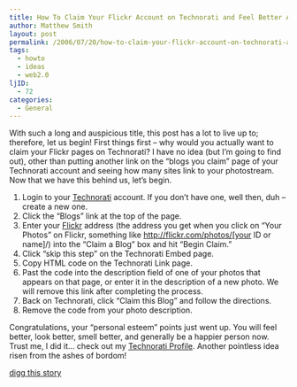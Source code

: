 ```yaml
---
title: How To Claim Your Flickr Account on Technorati and Feel Better About Yourself
author: Matthew Smith
layout: post
permalink: /2006/07/20/how-to-claim-your-flickr-account-on-technorati-and-feel-better-about-yourself
tags:
  - howto
  - ideas
  - web2.0
ljID:
  - 72
categories:
  - General
---
```

With such a long and auspicious title, this post has a lot to live up to; therefore, let us begin! First things first &#8211; why would you actually want to claim your Flickr pages on Technorati? I have no idea (but I&#8217;m going to find out), other than putting another link on the &#8220;blogs you claim&#8221; page of your Technorati account and seeing how many sites link to your photostream. Now that we have this behind us, let&#8217;s begin.

1.  Login to your [Technorati][1] account. If you don&#8217;t have one, well then, duh &#8211; create a new one.
2.  Click the &#8220;Blogs&#8221; link at the top of the page.
3.  Enter your [Flickr][2] address (the address you get when you click on &#8220;Your Photos&#8221; on Flickr, something like http://flickr.com/photos/[your ID or name]/) into the &#8220;Claim a Blog&#8221; box and hit &#8220;Begin Claim.&#8221;
4.  Click &#8220;skip this step&#8221; on the Technorati Embed page.
5.  Copy HTML code on the Technorati Link page.
6.  Past the code into the description field of one of your photos that appears on that page, or enter it in the description of a new photo. We will remove this link after completing the process.
7.  Back on Technorati, click &#8220;Claim this Blog&#8221; and follow the directions.
8.  Remove the code from your photo description.

Congratulations, your &#8220;personal esteem&#8221; points just went up. You will feel better, look better, smell better, and generally be a happier person now. Trust me, I did it&#8230; check out my [Technorati Profile][3]. Another pointless idea risen from the ashes of bordom!

[digg this story][4]

 [1]: http://www.technorati.com
 [2]: http://flickr.com
 [3]: http://technorati.com/profile/digivation
 [4]: http://digg.com/mods/How_to_Claim_Your_Flickr_Account_on_Technorati